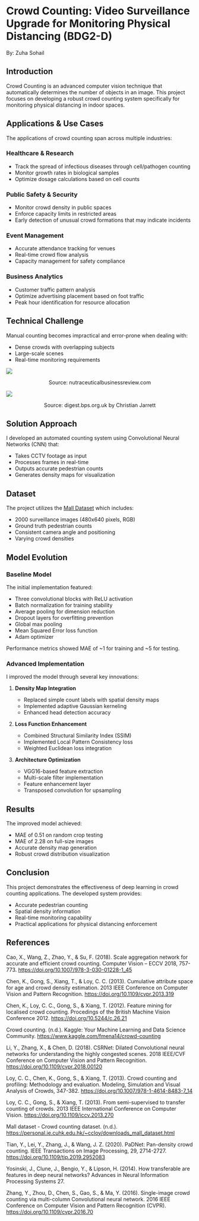 # Crowd Counting: Video Surveillance Upgrade for Monitoring Physical Distancing (BDG2-D)

By: Zuha Sohail

## Introduction

Crowd Counting is an advanced computer vision technique that automatically determines the number of objects in an image. This project focuses on developing a robust crowd counting system specifically for monitoring physical distancing in indoor spaces.

## Applications & Use Cases

The applications of crowd counting span across multiple industries:

### Healthcare & Research

- Track the spread of infectious diseases through cell/pathogen counting
- Monitor growth rates in biological samples
- Optimize dosage calculations based on cell counts

### Public Safety & Security

- Monitor crowd density in public spaces
- Enforce capacity limits in restricted areas
- Early detection of unusual crowd formations that may indicate incidents

### Event Management

- Accurate attendance tracking for venues
- Real-time crowd flow analysis
- Capacity management for safety compliance

### Business Analytics

- Customer traffic pattern analysis
- Optimize advertising placement based on foot traffic
- Peak hour identification for resource allocation

## Technical Challenge

Manual counting becomes impractical and error-prone when dealing with:

- Dense crowds with overlapping subjects
- Large-scale scenes
- Real-time monitoring requirements

![](/images/density_ex2.jpg)

<div align="center">Source: nutraceuticalbusinessreview.com</div>

![](/images/density_ex.jpg)

<div align="center">Source: digest.bps.org.uk by Christian Jarrett</div>

## Solution Approach

I developed an automated counting system using Convolutional Neural Networks (CNN) that:

- Takes CCTV footage as input
- Processes frames in real-time
- Outputs accurate pedestrian counts
- Generates density maps for visualization

## Dataset

The project utilizes the [Mall Dataset](http://personal.ie.cuhk.edu.hk/~ccloy/downloads_mall_dataset.html) which includes:

- 2000 surveillance images (480x640 pixels, RGB)
- Ground truth pedestrian counts
- Consistent camera angle and positioning
- Varying crowd densities

## Model Evolution

### Baseline Model

The initial implementation featured:

- Three convolutional blocks with ReLU activation
- Batch normalization for training stability
- Average pooling for dimension reduction
- Dropout layers for overfitting prevention
- Global max pooling
- Mean Squared Error loss function
- Adam optimizer

Performance metrics showed MAE of ~1 for training and ~5 for testing.

### Advanced Implementation

I improved the model through several key innovations:

1. **Density Map Integration**

   - Replaced simple count labels with spatial density maps
   - Implemented adaptive Gaussian kerneling
   - Enhanced head detection accuracy

2. **Loss Function Enhancement**

   - Combined Structural Similarity Index (SSIM)
   - Implemented Local Pattern Consistency loss
   - Weighted Euclidean loss integration

3. **Architecture Optimization**
   - VGG16-based feature extraction
   - Multi-scale filter implementation
   - Feature enhancement layer
   - Transposed convolution for upsampling

## Results

The improved model achieved:

- MAE of 0.51 on random crop testing
- MAE of 2.28 on full-size images
- Accurate density map generation
- Robust crowd distribution visualization

## Conclusion

This project demonstrates the effectiveness of deep learning in crowd counting applications. The developed system provides:

- Accurate pedestrian counting
- Spatial density information
- Real-time monitoring capability
- Practical applications for physical distancing enforcement

## References

Cao, X., Wang, Z., Zhao, Y., & Su, F. (2018). Scale aggregation network for accurate and efficient crowd counting. Computer Vision – ECCV 2018, 757-773. https://doi.org/10.1007/978-3-030-01228-1_45

Chen, K., Gong, S., Xiang, T., & Loy, C. C. (2013). Cumulative attribute space for age and crowd density estimation. 2013 IEEE Conference on Computer Vision and Pattern Recognition. https://doi.org/10.1109/cvpr.2013.319

Chen, K., Loy, C. C., Gong, S., & Xiang, T. (2012). Feature mining for localised crowd counting. Procedings of the British Machine Vision Conference 2012. https://doi.org/10.5244/c.26.21

Crowd counting. (n.d.). Kaggle: Your Machine Learning and Data Science Community. https://www.kaggle.com/fmena14/crowd-counting

Li, Y., Zhang, X., & Chen, D. (2018). CSRNet: Dilated Convolutional neural networks for understanding the highly congested scenes. 2018 IEEE/CVF Conference on Computer Vision and Pattern Recognition. https://doi.org/10.1109/cvpr.2018.00120

Loy, C. C., Chen, K., Gong, S., & Xiang, T. (2013). Crowd counting and profiling: Methodology and evaluation. Modeling, Simulation and Visual Analysis of Crowds, 347-382. https://doi.org/10.1007/978-1-4614-8483-7_14

Loy, C. C., Gong, S., & Xiang, T. (2013). From semi-supervised to transfer counting of crowds. 2013 IEEE International Conference on Computer Vision. https://doi.org/10.1109/iccv.2013.270

Mall dataset - Crowd counting dataset. (n.d.). https://personal.ie.cuhk.edu.hk/~ccloy/downloads_mall_dataset.html

Tian, Y., Lei, Y., Zhang, J., & Wang, J. Z. (2020). PaDNet: Pan-density crowd counting. IEEE Transactions on Image Processing, 29, 2714-2727. https://doi.org/10.1109/tip.2019.2952083

Yosinski, J., Clune, J., Bengio, Y., & Lipson, H. (2014). How transferable are features in deep neural networks? Advances in Neural Information Processing Systems 27.

Zhang, Y., Zhou, D., Chen, S., Gao, S., & Ma, Y. (2016). Single-image crowd counting via multi-column Convolutional neural network. 2016 IEEE Conference on Computer Vision and Pattern Recognition (CVPR). https://doi.org/10.1109/cvpr.2016.70
